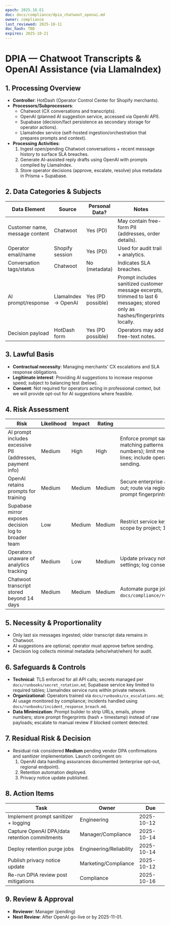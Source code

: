 ```yaml
---
epoch: 2025.10.E1
doc: docs/compliance/dpia_chatwoot_openai.md
owner: compliance
last_reviewed: 2025-10-11
doc_hash: TBD
expires: 2025-10-21
---
```


# DPIA — Chatwoot Transcripts & OpenAI Assistance (via LlamaIndex)

## 1. Processing Overview

- **Controller**: HotDash (Operator Control Center for Shopify merchants).
- **Processors/Subprocessors**:
  - Chatwoot (CX conversations and transcripts).
  - OpenAI (planned AI suggestion service, accessed via OpenAI API).
  - Supabase (decision/fact persistence as secondary storage for operator actions).
  - LlamaIndex service (self-hosted ingestion/orchestration that prepares prompts and context).
- **Processing Activities**:
  1. Ingest open/pending Chatwoot conversations + recent message history to surface SLA breaches.
  2. Generate AI-assisted reply drafts using OpenAI with prompts compiled by LlamaIndex.
  3. Store operator decisions (approve, escalate, resolve) plus metadata in Prisma + Supabase.

## 2. Data Categories & Subjects

| Data Element                   | Source              | Personal Data?    | Notes                                                                                                                        |
| ------------------------------ | ------------------- | ----------------- | ---------------------------------------------------------------------------------------------------------------------------- |
| Customer name, message content | Chatwoot            | Yes (PD)          | May contain free-form PII (addresses, order details).                                                                        |
| Operator email/name            | Shopify session     | Yes (PD)          | Used for audit trail + analytics.                                                                                            |
| Conversation tags/status       | Chatwoot            | No (metadata)     | Indicates SLA breaches.                                                                                                      |
| AI prompt/response             | LlamaIndex → OpenAI | Yes (PD possible) | Prompt includes sanitized customer message excerpts, trimmed to last 6 messages; stored only as hashes/fingerprints locally. |
| Decision payload               | HotDash form        | Yes (PD possible) | Operators may add free-text notes.                                                                                           |

## 3. Lawful Basis

- **Contractual necessity**: Managing merchants' CX escalations and SLA response obligations.
- **Legitimate interest**: Providing AI suggestions to increase response speed; subject to balancing test (below).
- **Consent**: Not required for operators acting in professional context, but we will provide opt-out for AI suggestions where feasible.

## 4. Risk Assessment

| Risk                                                       | Likelihood | Impact | Rating | Mitigations                                                                                                                                                                              |
| ---------------------------------------------------------- | ---------- | ------ | ------ | ---------------------------------------------------------------------------------------------------------------------------------------------------------------------------------------- |
| AI prompt includes excessive PII (addresses, payment info) | Medium     | High   | High   | Enforce prompt sanitizer removing tokens matching patterns (emails, phone numbers, card numbers); limit message history to essential lines; include operator review step before sending. |
| OpenAI retains prompts for training                        | Medium     | Medium | Medium | Secure enterprise agreement with retention opt-out; route via regional endpoint; store only prompt fingerprints locally.                                                                 |
| Supabase mirror exposes decision log to broader team       | Low        | Medium | Medium | Restrict service key access; implement RLS to scope by project; 12-month retention limit.                                                                                                |
| Operators unaware of analytics tracking                    | Medium     | Low    | Medium | Update privacy notice/terms; provide toggle in settings; log consent status.                                                                                                             |
| Chatwoot transcript stored beyond 14 days                  | Medium     | Medium | Medium | Automate purge job (see `docs/compliance/retention_automation_plan.md`).                                                                                                                 |

## 5. Necessity & Proportionality

- Only last six messages ingested; older transcript data remains in Chatwoot.
- AI suggestions are optional; operator must approve before sending.
- Decision log collects minimal metadata (who/what/when) for audit.

## 6. Safeguards & Controls

- **Technical**: TLS enforced for all API calls; secrets managed per `docs/runbooks/secret_rotation.md`; Supabase service key limited to required tables; LlamaIndex service runs within private network.
- **Organizational**: Operators trained via `docs/runbooks/cx_escalations.md`; AI usage monitored by compliance; incidents handled using `docs/runbooks/incident_response_breach.md`.
- **Data Minimization**: Prompt builder to strip URLs, emails, phone numbers; store prompt fingerprints (hash + timestamp) instead of raw payloads; escalate to manual review if blocked content detected.

## 7. Residual Risk & Decision

- Residual risk considered **Medium** pending vendor DPA confirmations and sanitizer implementation. Launch contingent on:
  1. OpenAI data handling assurances documented (enterprise opt-out, regional endpoint).
  2. Retention automation deployed.
  3. Privacy notice update published.

## 8. Action Items

| Task                                          | Owner                   | Due        |
| --------------------------------------------- | ----------------------- | ---------- |
| Implement prompt sanitizer + logging          | Engineering             | 2025-10-12 |
| Capture OpenAI DPA/data retention commitments | Manager/Compliance      | 2025-10-14 |
| Deploy retention purge jobs                   | Engineering/Reliability | 2025-10-14 |
| Publish privacy notice update                 | Marketing/Compliance    | 2025-10-12 |
| Re-run DPIA review post mitigations           | Compliance              | 2025-10-16 |

## 9. Review & Approval

- **Reviewer**: Manager (pending)
- **Next Review**: After OpenAI go-live or by 2025-11-01.
